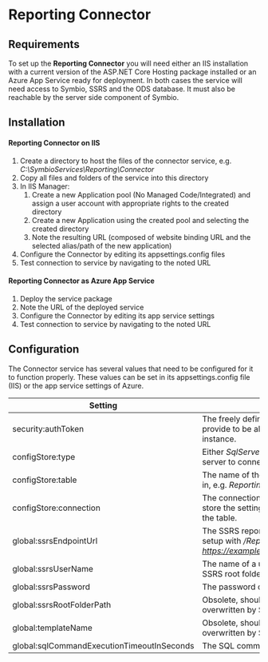 # Reporting Connector 


## Requirements

To set up the **Reporting Connector** you will need either an IIS installation with a current version of the ASP.NET Core Hosting package installed or an Azure App Service ready for deployment. In both cases the service will need access to Symbio, SSRS and the ODS database. It must also be reachable by the server side component of Symbio.

## Installation

#### Reporting Connector on IIS
1. Create a directory to host the files of the connector service, e.g. _C:\SymbioServices\Reporting\Connector_
2. Copy all files and folders of the service into this directory
3. In IIS Manager:
    1. Create a new Application pool (No Managed Code/Integrated) and assign a user account with appropriate rights to the created directory
    2. Create a new Application using the created pool and selecting the created directory
    3. Note the resulting URL (composed of website binding URL and the selected alias/path of the new application)
4. Configure the Connector by editing its appsettings.config files 
5. Test connection to service by navigating to the noted URL

#### Reporting Connector as Azure App Service

1. Deploy the service package
2. Note the URL of the deployed service
3. Configure the Connector by editing its app service settings
4. Test connection to service by navigating to the noted URL


## Configuration


The Connector service has several values that need to be configured for it to function properly. These values can be set in its appsettings.config file (IIS) or the app service settings of Azure.

| Setting | Meaning |
| ------- | ------- |
| security:authToken | The freely defineable token string that Symbio needs to provide to be allowed access to this connector service instance. |
| configStore:type | Either _SqlServer_ or _AzureTableStorage_; the type of database server to connect to. |
| configStore:table | The name of the table to manage connector service settings in, e.g. _ReportingConfig_. |
| configStore:connection | The connection string to use for connecting to a database to store the settings table in. DBO rights are needed to create the table. |
| global:ssrsEndpointUrl | The SSRS reporting service endpoint URL noted during SSRS setup with _/ReportService2010.asmx_ appended, e.g. _https://example.com/ReportServer/ReportService2010.asmx_. |
| global:ssrsUserName | The name of a user which has management access to the SSRS root folder path given above. |
| global:ssrsPassword | The password of the user named above. |
| global:ssrsRootFolderPath | Obsolete, should not be used anymore and will be overwritten by Symbio report pool configuration.  |
| global:templateName | Obsolete, should not be used anymore and will be overwritten by Symbio report pool configuration. |
| global:sqlCommandExecutionTimeoutInSeconds | The SQL command execution timeout in seconds, e.g. 7200. |



